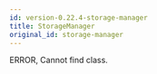 ```yaml
---
id: version-0.22.4-storage-manager
title: StorageManager
original_id: storage-manager
---
```


ERROR, Cannot find class.
